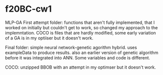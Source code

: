 # f20BC-cw1
MLP-GA 
First attempt folder: functions that aren't fully implemented, that I worked on initially but couldn't get to work, so changed my approach to the implemntation. COCO is files that are hardly modified, some early variation of a GA is in my optiiser but it doesn't work. 

Final folder: simple neural network-genetic agorithm hybrid. uses exampleData to produce results. also an earlier version of genetic algorithm before it was integrated into ANN. Some variables and code is different.

COCO: unzipped BBOB with an attempt in my optimser but it doesn't work. 
